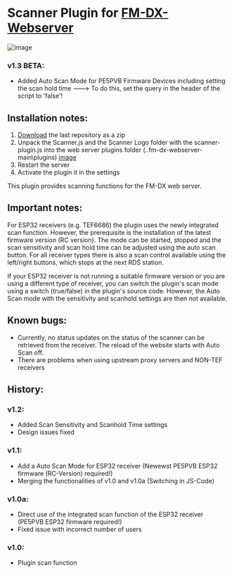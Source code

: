 # Scanner Plugin for [FM-DX-Webserver](https://github.com/NoobishSVK/fm-dx-webserver)
![image](https://github.com/Highpoint2000/webserver-scanner/assets/168109804/c983c83d-e08a-417d-a067-f76d4cedb2eb)

### v1.3 BETA:
- Added Auto Scan Mode for  PE5PVB Firmware Devices including setting the scan hold time
  ---> To do this, set the query in the header of the script to 'false'!

## Installation notes:

1. [Download](https://github.com/Highpoint2000/webserver-scanner/releases) the last repository as a zip
2. Unpack the Scanner.js and the Scanner Logo folder with the scanner-plugin.js into the web server plugins folder (..fm-dx-webserver-main\plugins) 
[image](https://github.com/Highpoint2000/webserver-scanner/assets/168109804/15e5d4eb-eb09-4466-972b-20a569737cf0)
3. Restart the server
4. Activate the plugin it in the settings

This plugin provides scanning functions for the FM-DX web server.

## Important notes: 

For ESP32 receivers (e.g. TEF6686) the plugin uses the newly integrated scan function. However, the prerequisite is the installation of the latest firmware version (RC version). The mode can be started, stopped and the scan sensitivity and scan hold time can be adjusted using the auto scan button. For all receiver types there is also a scan control available using the left/right buttons, which stops at the next RDS station.

 If your ESP32 receiver is not running a suitable firmware version or you are using a different type of receiver, you can switch the plugin's scan mode using a switch (true/false) in the plugin's source code. However, the Auto Scan mode with the sensitivity and scanhold settings are then not available.

## Known bugs:
- Currently, no status updates on the status of the scanner can be retrieved from the receiver. The reload of the website starts with Auto Scan off. 
- There are problems when using upstream proxy servers and NON-TEF receivers

## History: 

### v1.2:
- Added Scan Sensitivity and Scanhold Time settings
- Design issues fixed

### v1.1:
- Add a Auto Scan Mode for ESP32 receiver (Newewst PE5PVB ESP32 firmware (RC-Version) required!)
- Merging the functionalities of v1.0 and v1.0a (Switching in JS-Code)

### v1.0a:
- Direct use of the integrated scan function of the ESP32 receiver (PE5PVB ESP32 firmware required!)
- Fixed issue with incorrect number of users

### v1.0:
- Plugin scan function 
